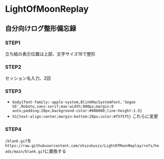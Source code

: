 # LightOfMoonReplay

## 自分向けログ整形備忘録
### STEP1
立ち絵の表示位置は上部、文字サイズ16で整形

### STEP2
セッション名入力、2回

### STEP3
- `body{font-family:-apple-system,BlinkMacSystemFont,'Segoe UI',Roboto,sans-serif;max-width:800px;margin:0 auto;padding:20px;background-color:#000000;line-height:1.5}`
- `h1{text-align:center;margin-bottom:20px;color:#f5f5f5}`
これらに変更


### STEP4
`/blank.gif`を`https://raw.githubusercontent.com/shizukusis/LightOfMoonReplay/refs/heads/main/blank.gif`に置換する
